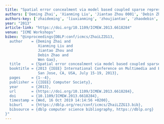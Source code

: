```yaml
---
title: "Spatial error concealment via model based coupled sparse representation"
authors: ['Deming Zhai', 'Xianming Liu', 'Jiantao Zhou 0001', 'Debin Zhao', 'Wen Gao 0001']
authors-key: ['zhaideming', 'liuxianming', 'zhoujiantao', 'zhaodebin', 'gaowen']
year: "2013"
article-link: "https://doi.org/10.1109/ICMEW.2013.6618284"
venue: "ICME Workshops"
bibex: "@inproceedings{DBLP:conf/icmcs/ZhaiLZZG13,
  author    = {Deming Zhai and
               Xianming Liu and
               Jiantao Zhou and
               Debin Zhao and
               Wen Gao},
  title     = {Spatial error concealment via model based coupled sparse representation},
  booktitle = {2013 {IEEE} International Conference on Multimedia and Expo Workshops,
               San Jose, CA, USA, July 15-19, 2013},
  pages     = {1--4},
  publisher = {{IEEE} Computer Society},
  year      = {2013},
  url       = {https://doi.org/10.1109/ICMEW.2013.6618284},
  doi       = {10.1109/ICMEW.2013.6618284},
  timestamp = {Wed, 16 Oct 2019 14:14:56 +0200},
  biburl    = {https://dblp.org/rec/conf/icmcs/ZhaiLZZG13.bib},
  bibsource = {dblp computer science bibliography, https://dblp.org}
}"
---
```

